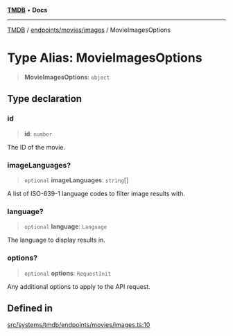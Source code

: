 [**TMDB**](../../../../README.md) • **Docs**

***

[TMDB](../../../../README.md) / [endpoints/movies/images](../README.md) / MovieImagesOptions

# Type Alias: MovieImagesOptions

> **MovieImagesOptions**: `object`

## Type declaration

### id

> **id**: `number`

The ID of the movie.

### imageLanguages?

> `optional` **imageLanguages**: `string`[]

A list of ISO-639-1 language codes to filter image results with.

### language?

> `optional` **language**: `Language`

The language to display results in.

### options?

> `optional` **options**: `RequestInit`

Any additional options to apply to the API request.

## Defined in

[src/systems/tmdb/endpoints/movies/images.ts:10](https://github.com/Norviah/media-hub/blob/e3dc67aa1738d9ad44e6a4419ef7e26de86e1452/src/systems/tmdb/endpoints/movies/images.ts#L10)
